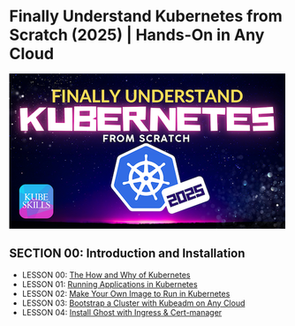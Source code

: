 # Finally Understand Kubernetes from Scratch (2025) | Hands-On in Any Cloud

![Kubernetes from Scratch Cover](../kubernetes-from-scratch-cover.png)

## SECTION 00: Introduction and Installation

- LESSON 00: [The How and Why of Kubernetes](The-why-and-how-of-Kubernetes.md)
- LESSON 01: [Running Applications in Kubernetes](Running-applications-in-Kubernetes.md)
- LESSON 02: [Make Your Own Image to Run in Kubernetes](Making-your-own-image-to-run-in-kubernetes.md)
- LESSON 03: [Bootstrap a Cluster with Kubeadm on Any Cloud](boostrap-cluster-with-kubeadm-on-any-cloud.md)
- LESSON 04: [Install Ghost with Ingress & Cert-manager](ghost-with-ingress-and-cert-manager.md)